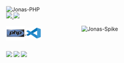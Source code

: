 
##

<img align="center" alt="Jonas-PHP" height="50" width="50" src="https://img.icons8.com/windows/50/000000/new-world.png">
<div>
  <a href="https://github.com/jonasSalviano">
  <img height="170em" src="https://github-readme-stats.vercel.app/api?username=jonasSalviano&show_icons=true&theme=midnight-purple&include_all_commits=true&count_private=true"/>
  <img height="180em" src="https://github-readme-stats.vercel.app/api/top-langs/?username=rafaballerini&layout=compact&langs_count=7&theme=midnight-purple"/>
</div>
  <div style="display: inline_block"><br>
    <img align="center" alt="Jonas-PHP" height="40" width="50" src="https://raw.githubusercontent.com/devicons/devicon/master/icons/php/php-original.svg">
    <img align="center" alt="Jonas-VSCODE" height="30" width="40" src="https://raw.githubusercontent.com/devicons/devicon/master/icons/vscode/vscode-original.svg">
    <img align="right" alt="Jonas-Spike" height="150" width="300" src="https://cdn.discordapp.com/attachments/882428307294003282/882429587747913798/cowboy-bebop-spike-eating-comer-gif-noodles_vac9.gif">
</div>
  
  ##
  <div>
  <a href="https://www.linkedin.com/in/jonas-flora-7356991b0/" target="_blank"><img src="https://img.shields.io/badge/-LinkedIn-%230077B5?style=for-the-badge&logo=linkedin&logoColor=white" target="_blank"></a> 
    <a href="https://web.facebook.com/jonas.almeida.7505/" target="_blank"><img src="https://img.shields.io/badge/Facebook-1877F2?style=for-the-badge&logo=facebook&logoColor=white" target="_blank"></a> 
    <a href="https://steamcommunity.com/id/Drakenn/" target="_blank"><img src="https://img.shields.io/badge/Steam-000000?style=for-the-badge&logo=steam&logoColor=white" target="_blank"></a>
  </div>
  


